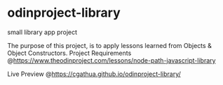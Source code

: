 # odinproject-library
 small library app project

 The purpose of this project, is to apply lessons learned from Objects & Object Constructors.
 Project Requirements @https://www.theodinproject.com/lessons/node-path-javascript-library

 Live Preview  @https://cgathua.github.io/odinproject-library/
